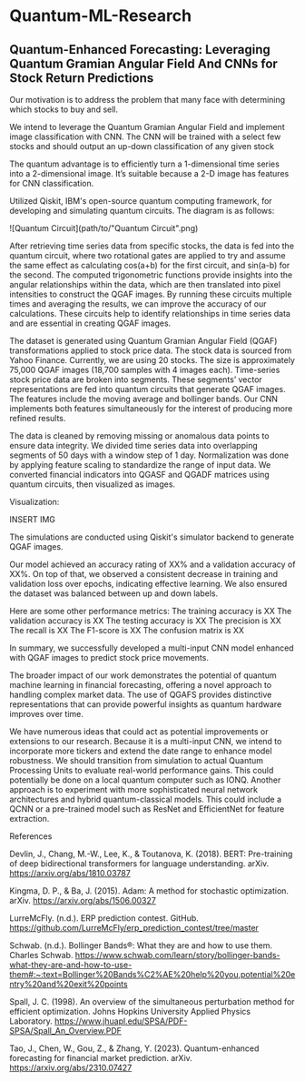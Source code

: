 # Quantum-ML-Research

## Quantum-Enhanced Forecasting: Leveraging Quantum Gramian Angular Field And CNNs for Stock Return Predictions

Our motivation is to address the problem that many face with determining which stocks to buy and sell.

We intend to leverage the Quantum Gramian Angular Field and implement image classification with CNN. The CNN will be trained with a select few stocks and should output an up-down classification of any given stock

The quantum advantage is to efficiently turn a 1-dimensional time series into a 2-dimensional image. It’s suitable because a 2-D image has features for CNN classification.

Utilized Qiskit, IBM's open-source quantum computing framework, for developing and simulating quantum circuits. The diagram is as follows:

![Quantum Circuit](path/to/"Quantum Circuit".png)

After retrieving time series data from specific stocks, the data is fed into the quantum circuit, where two rotational gates are applied to try and assume the same effect as calculating cos(a+b) for the first circuit, and sin(a-b) for the second. The computed trigonometric functions provide insights into the angular relationships within the data, which are then translated into pixel intensities to construct the QGAF images. By running these circuits multiple times and averaging the results, we can improve the accuracy of our calculations. These circuits help to identify relationships in time series data and are essential in creating QGAF images.

The dataset is generated using Quantum Gramian Angular Field (QGAF) transformations applied to stock price data. The stock data is sourced from Yahoo Finance. Currently, we are using 20 stocks. The size is approximately 75,000 QGAF images (18,700 samples with 4 images each). Time-series stock price data are broken into segments. These segments’ vector representations are fed into quantum circuits that generate QGAF images. The features include the moving average and bollinger bands. Our CNN implements both features simultaneously for the interest of producing more refined results.

The data is cleaned by removing missing or anomalous data points to ensure data integrity. We divided time series data into overlapping segments of 50 days with a window step of 1 day. Normalization was done by applying feature scaling to standardize the range of input data. We converted financial indicators into QGASF and QGADF matrices using quantum circuits, then visualized as images.

Visualization:

INSERT IMG

The simulations are conducted using Qiskit's simulator backend to generate QGAF images. 

Our model achieved an accuracy rating of XX% and a validation accuracy of XX%. On top of that, we observed a consistent decrease in training and validation loss over epochs, indicating effective learning. We also ensured the dataset was balanced between up and down labels. 

Here are some other performance metrics:
The training accuracy is XX
The validation accuracy is XX
The testing accuracy is XX
The precision is XX
The recall is XX
The F1-score is XX
The confusion matrix is XX


In summary, we successfully developed a multi-input CNN model enhanced with QGAF images to predict stock price movements.

The broader impact of our work demonstrates the potential of quantum machine learning in financial forecasting, offering a novel approach to handling complex market data. The use of QGAFS provides distinctive representations that can provide powerful insights as quantum hardware improves over time.

We have numerous ideas that could act as potential improvements or extensions to our research. Because it is a multi-input CNN, we intend to incorporate more tickers and extend the date range to enhance model robustness. We should transition from simulation to actual Quantum Processing Units to evaluate real-world performance gains. This could potentially be done on a local quantum computer such as IONQ. Another approach is to experiment with more sophisticated neural network architectures and hybrid quantum-classical models. This could include a QCNN or a pre-trained model such as ResNet and EfficientNet for feature extraction. 

References

Devlin, J., Chang, M.-W., Lee, K., & Toutanova, K. (2018). BERT: Pre-training of deep bidirectional transformers for language understanding. arXiv.
https://arxiv.org/abs/1810.03787

Kingma, D. P., & Ba, J. (2015). Adam: A method for stochastic optimization. arXiv. https://arxiv.org/abs/1506.00327

LurreMcFly. (n.d.). ERP prediction contest. GitHub. https://github.com/LurreMcFly/erp_prediction_contest/tree/master

Schwab. (n.d.). Bollinger Bands®: What they are and how to use them. Charles Schwab.
https://www.schwab.com/learn/story/bollinger-bands-what-they-are-and-how-to-use-them#:~:text=Bollinger%20Bands%C2%AE%20help%20you,potential%20entry%20and%20exit%20points

Spall, J. C. (1998). An overview of the simultaneous perturbation method for efficient optimization. Johns Hopkins University Applied Physics Laboratory. https://www.jhuapl.edu/SPSA/PDF-SPSA/Spall_An_Overview.PDF

Tao, J., Chen, W., Gou, Z., & Zhang, Y. (2023). Quantum-enhanced forecasting for financial market prediction. arXiv. https://arxiv.org/abs/2310.07427





